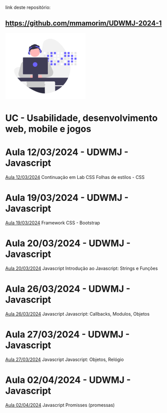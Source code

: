 link deste repositório:
## https://github.com/mmamorim/UDWMJ-2024-1

<img src="/assets/dev.png" width="50%" />

# UC - Usabilidade, desenvolvimento web, mobile e jogos


# Aula 12/03/2024 - UDWMJ - Javascript
[Aula 12/03/2024](/Aula1203/) Continuação em Lab CSS
Folhas de estilos - CSS

# Aula 19/03/2024 - UDWMJ - Javascript
[Aula 19/03/2024](/Aula1903/) Framework CSS - Bootstrap

# Aula 20/03/2024 - UDWMJ - Javascript
[Aula 20/03/2024](/Aula2003/) Javascript
Introdução ao Javascript: Strings e Funções

# Aula 26/03/2024 - UDWMJ - Javascript
[Aula 26/03/2024](/Aula2603/) Javascript
Javascript: Callbacks, Modulos, Objetos

# Aula 27/03/2024 - UDWMJ - Javascript
[Aula 27/03/2024](/Aula2703/) Javascript
Javascript: Objetos, Relógio

# Aula 02/04/2024 - UDWMJ - Javascript
[Aula 02/04/2024](/Aula0204/) Javascript
Promisses (promessas)


